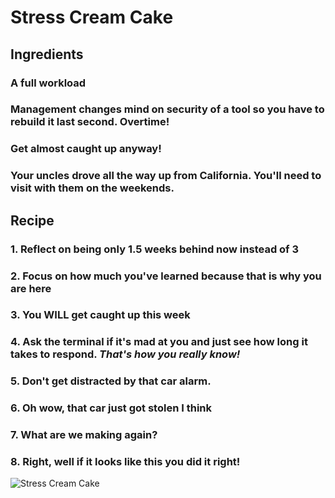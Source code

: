 # Stress Cream Cake

## Ingredients
### A full workload
### Management changes mind on security of a tool so you have to rebuild it last second. Overtime!
### Get almost caught up anyway!
### Your uncles drove all the way up from California. You'll need to visit with them on the weekends.

## Recipe
### 1. Reflect on being only 1.5 weeks behind now instead of 3
### 2. Focus on how much you've learned because that is why you are here
### 3. You WILL get caught up this week
### 4. Ask the terminal if it's mad at you and just **see how long it takes to respond**. *That's how you really know!*
### 5. Don't get distracted by that car alarm.
### 6. Oh wow, that car just got stolen I think
### 7. What are we making again?
### 8. Right, well if it looks like this you did it right!

![Stress Cream Cake](cake2.jpeg "Stress Cream Cake")
